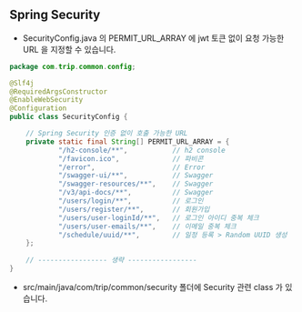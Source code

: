 ## Spring Security

- SecurityConfig.java 의 PERMIT_URL_ARRAY 에 jwt 토큰 없이 요청 가능한 URL 을 지정할 수 있습니다.
```java
package com.trip.common.config;

@Slf4j
@RequiredArgsConstructor
@EnableWebSecurity
@Configuration
public class SecurityConfig {

    // Spring Security 인증 없이 호출 가능한 URL
    private static final String[] PERMIT_URL_ARRAY = {
            "/h2-console/**",           // h2 console
            "/favicon.ico",             // 파비콘
            "/error",                   // Error
            "/swagger-ui/**",           // Swagger
            "/swagger-resources/**",    // Swagger
            "/v3/api-docs/**",          // Swagger
            "/users/login/**",          // 로그인
            "/users/register/**",       // 회원가입
            "/users/user-loginId/**",   // 로그인 아이디 중복 체크
            "/users/user-emails/**",    // 이메일 중복 체크
            "/schedule/uuid/**",        // 일정 등록 > Random UUID 생성
    };
    
    // ----------------- 생략 ----------------- 
}
```

- src/main/java/com/trip/common/security 폴더에 Security 관련 class 가 있습니다.